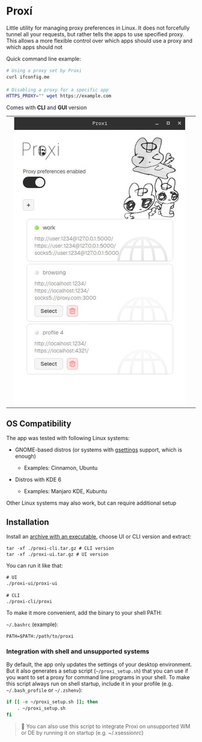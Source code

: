 # Proxí

Little utility for managing proxy preferences in Linux. It does not forcefully tunnel all your requests, but
rather tells the apps to use specified proxy. This allows a more flexible control over which apps should
use a proxy and which apps should not

Quick command line example:

```sh
# Using a proxy set by Proxi
curl ifconfig.me

# Disabling a proxy for a specific app
HTTPS_PROXY="" wget https://example.com
```

Comes with **CLI** and **GUI** version

<table>
  <tr>
    <td valign="top">
     <img src="./readme-assets/cli-screenshot.jpg" alt="CLI screenshot" />
    </td>
    <td width="500">
      <img src="./readme-assets/ui-screenshot.jpg" alt="UI screenshot" />
    </td>
  </tr>
</table>

## OS Compatibility

The app was tested with following Linux systems:

- GNOME-based distros (or systems with [gsettings](https://wiki.gentoo.org/wiki/Gsettings) support, which
  is enough)
  - Examples: Cinnamon, Ubuntu

- Distros with KDE 6
  - Examples: Manjaro KDE, Kubuntu

Other Linux systems may also work, but can require additional setup

## Installation

Install an [archive with an executable](https://github.com/one-with-violets-in-her-lap/proxi/releases/latest), choose UI or CLI version
and extract:

```shell
tar -xf ./proxi-cli.tar.gz # CLI version
tar -xf ./proxi-ui.tar.gz # UI version
```

You can run it like that:

```shell
# UI
./proxi-ui/proxi-ui

# CLI
./proxi-cli/proxi
```

To make it more convenient, add the binary to your shell PATH:

`~/.bashrc` (example):

```shell
PATH=$PATH:/path/to/proxi
```

### Integration with shell and unsupported systems

By default, the app only updates the settings of your desktop environment. But it also generates a setup script (`~/proxi_setup.sh`)
that you can use if you want to set a proxy for command line programs in your shell. To make this script
always run on shell startup, include it in your profile (e.g. `~/.bash_profile` or `~/.zshenv`):

```sh
if [[ -e ~/proxi_setup.sh ]]; then
    . ~/proxi_setup.sh
fi
```

> :eyes: You can also use this script to integrate Proxi on unsupported WM or DE by running it on startup (e.g. ~/.xsessionrc)

